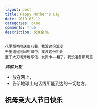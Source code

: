 ```yaml
---
layout: post
title: Happy Mother's Day
date: 2019-05-12
categories: blog
comments: True
description: 文章金句。
---
```


    花里胡哨地送康乃馨，我没这份浪漫
    千里迢迢地回到家中，我没这份机会
    至于大刀阔斧地写信、发贺卡——糟了，我没准备那玩意  
    
***我就只能***
* 放在网上，
* 告诉地球上电话线所能到达的一切地方，
## 祝母亲大人节日快乐
   
   
   
